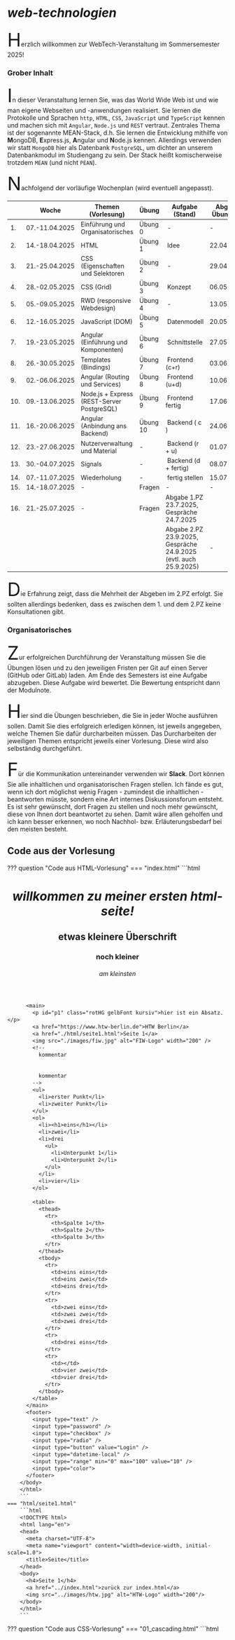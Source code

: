 # Web-Technologien

Herzlich willkommen zur WebTech-Veranstaltung im Sommersemester 2025! 

### Grober Inhalt

In dieser Veranstaltung lernen Sie, was das World Wide Web ist und wie man eigene Webseiten und -anwendungen realisiert. Sie lernen die Protokolle und Sprachen ``http``, ``HTML``, ``CSS``, ``JavaScript`` und `TypeScript` kennen und machen sich mit ``Angular``, ``Node.js`` und ``REST`` vertraut. Zentrales Thema ist der sogenannte [MEAN](https://www.ibm.com/cloud/learn/mean-stack-explained)-Stack, d.h. Sie lernen die Entwicklung mithilfe von <b>M</b>ongoDB, <b>E</b>xpress.js, <b>A</b>ngular und <b>N</b>ode.js kennen. Allerdings verwenden wir statt `MongoDB` hier als Datenbank `PostgreSQL`, um dichter an unserem Datenbankmodul im Studiengang zu sein. Der Stack heißt komischerweise trotzdem `MEAN` (und nicht `PEAN`). 

Nachfolgend der vorläufige Wochenplan (wird eventuell angepasst). 

| | Woche | Themen (Vorlesung) | Übung | Aufgabe (Stand) | Abgabe Übung bis | 
|-|-------|--------------------|-------|-----------------|------------------|
| 1. | 07.-11.04.2025 | [Einführung](einfuehrung.md#webtechnologien-einfuhrung) und [Organisatorisches](#organisatorisches) | [Übung 0](uebungen.md#ubung-0) | - | - | 
| 2. | 14.-18.04.2025 | [HTML](html.md) | [Übung 1](uebungen.md#ubung-1) | Idee | 22.04.2025 | 
| 3. | 21.-25.04.2025 | [CSS (Eigenschaften und Selektoren](css.md#css) | [Übung 2](uebungen.md#ubung-2) | - | 29.04.2025 | 
| 4. | 28.-02.05.2025 | [CSS (Grid)](css.md#grid) | [Übung 3](uebungen.md#ubung-3) | Konzept | 06.05.2025 | 
| 5. | 05.-09.05.2025 | [RWD (responsive Webdesign)](rwd.md#responsive-web-design) | [Übung 4](uebungen.md#ubung-4) | - | 13.05.2025 | 
| 6. | 12.-16.05.2025 | [JavaScript (DOM)](javascript.md#javascript) | [Übung 5](uebungen.md#ubung-5) | Datenmodell | 20.05.2025 | 
| 7. | 19.-23.05.2025 | [Angular (Einführung und Komponenten)](angular.md#angular) | [Übung 6](uebungen.md#ubung-6) | Schnittstelle | 27.05.2025 | 
| 8. | 26.-30.05.2025 | [Templates (Bindings)](templates.md#templates-bindings) | [Übung 7](uebungen.md#ubung-7) | Frontend (c+r)| 03.06.2025 | 
| 9. | 02.-06.06.2025 | [Angular (Routing und Services)](routing.md#routing-und-services) | [Übung 8](uebungen.md#ubung-8) | Frontend (u+d)| 10.06.2025 | 
| 10. | 09.-13.06.2025 | [Node.js + Express (REST-Server PostgreSQL)](backend_pg.md#rest-api) |  [Übung 9](uebungen.md#ubung-9)| Frontend fertig | 17.06.2025 | 
| 11. | 16.-20.06.2025 | [Angular (Anbindung ans Backend)](fe-be-anbindung.md#frontend-backend-anbindung) | [Übung 10](uebungen.md#ubung-10) | Backend ( c ) | 24.06.2025 | 
| 12. | 23.-27.06.2025 | [Nutzerverwaltung und Material](guards.md#subject-observable-observer-und-guards) | - | Backend (r + u) | 01.07.2025 |
| 13. | 30.-04.07.2025 | Signals  | - | Backend (d + fertig)| 08.07.2025 |
| 14. | 07.-11.07.2025 | Wiederholung | - | fertig stellen | 15.07.2025 |
| 15. | 14.-18.07.2025 | - | Fragen | - | - |
| 16. | 21.-25.07.2025 | - | Fragen | Abgabe 1.PZ 23.7.2025, Gespräche 24.7.2025  |
|  |  |  |  |Abgabe 2.PZ 23.9.2025, Gespräche 24.9.2025 (evtl. auch 25.9.2025)| - |


Die Erfahrung zeigt, dass die Mehrheit der Abgeben im 2.PZ erfolgt. Sie sollten allerdings bedenken, dass es zwischen dem 1. und dem 2.PZ keine Konsultationen gibt. 

### Organisatorisches 

Zur erfolgreichen Durchführung der Veranstaltung müssen Sie die Übungen lösen und zu den jeweiligen Fristen per Git auf einen Server (GitHub oder GitLab) laden. Am Ende des Semesters ist eine Aufgabe abzugeben. Diese Aufgabe wird bewertet. Die Bewertung entspricht dann der Modulnote. 

[Hier](uebungen.md#ubungen) sind die Übungen beschrieben, die Sie in jeder Woche ausführen sollen. Damit Sie dies erfolgreich erledigen können, ist jeweils angegeben, welche Themen Sie dafür durcharbeiten müssen. Das Durcharbeiten der jeweiligen Themen entspricht jeweils einer Vorlesung. Diese wird also selbständig durchgeführt. 

Für die Kommunikation untereinander verwenden wir [**Slack**](https://slack.com/intl/de-de/). Dort können Sie alle inhaltlichen und organisatorischen Fragen stellen. Ich fände es gut, wenn ich dort möglichst wenig Fragen - zumindest die inhaltlichen - beantworten müsste, sondern eine Art internes Diskussionsforum entsteht. Es ist sehr gewünscht, dort Fragen zu stellen und noch mehr gewünscht, diese von Ihnen dort beantwortet zu sehen. Damit wäre allen geholfen und ich kann besser erkennen, wo noch Nachhol- bzw. Erläuterungsbedarf bei den meisten besteht.  

## Code aus der Vorlesung

??? question "Code aus HTML-Vorlesung"
	=== "index.html"
		```html
		<!DOCTYPE html>
		<html lang="en">
		<head>
		  <meta charset="UTF-8">
		  <meta name="viewport" content="width=device-width, initial-scale=1.0">
		  <title>Erste HTML-Seite</title>
		</head>
		<body>
		  <header>
		    <h1>Willkommen zu meiner ersten HTML-Seite!</h1>
		    <h2>etwas kleinere Überschrift</h2>
		    <h3>noch kleiner</h3>
		    <h6>am kleinsten</h6>
		  </header>

		  <main>
			<p id="p1" class="rotHG gelbFont kursiv">hier ist ein Absatz. </p>
			<a href="https://www.htw-berlin.de">HTW Berlin</a>
			<a href="./html/seite1.html">Seite 1</a>
			<img src="./images/fiw.jpg" alt="FIW-Logo" width="200" />
			<!--  
			  kommentar 
			  

			  kommentar
			-->
			<ul>
			  <li>erster Punkt</li>
			  <li>zweiter Punkt</li>
			</ul>
			<ol>
			  <li><h1>eins</h1></li>
			  <li>zwei</li>
			  <li>drei
			    <ul>
			      <li>Unterpunkt 1</li>
			      <li>Unterpunkt 2</li>
			    </ul>
			  </li>
			  <li>vier</li>
			</ol>

			<table>
			  <thead>
			    <tr>
			      <th>Spalte 1</th>
			      <th>Spalte 2</th>
			      <th>Spalte 3</th>
			    </tr>
			  </thead>
			  <tbody>
			    <tr>
			      <td>eins eins</td>
			      <td>eins zwei</td>
			      <td>eins drei</td>
			    </tr>
			    <tr>
			      <td>zwei eins</td>
			      <td>zwei zwei</td>
			      <td>zwei drei</td>
			    </tr>
			    <tr>
			      <td>drei eins</td>
			    </tr>
			    <tr>
			      <td></td>
			      <td>vier zwei</td>
			      <td>vier drei</td>
			    </tr>
			  </tbody>
			</table>
		  </main>
		  <footer>
		    <input type="text" />
		    <input type="password" />
		    <input type="checkbox" />
		    <input type="radio" />
		    <input type="button" value="Login" />
		    <input type="datetime-local" />
		    <input type="range" min="0" max="100" value="10" />
		    <input type="color">
		  </footer>
		</body>
		</html>
		```
	=== "html/seite1.html"
		```html
		<!DOCTYPE html>
		<html lang="en">
		<head>
		  <meta charset="UTF-8">
		  <meta name="viewport" content="width=device-width, initial-scale=1.0">
		  <title>Seite</title>
		</head>
		<body>
		  <h4>Seite 1</h4>
		  <a href="../index.html">zurück zur index.html</a>
		  <img src="../images/htw.jpg" alt="HTW-Logo" width="200"/>
		</body>
		</html>
		```

??? question "Code aus CSS-Vorlesung"
	=== "01_cascading.html"
		```html
		<!DOCTYPE html>
		<html lang="en">
		<head>
		    <meta charset="UTF-8">
		    <meta http-equiv="X-UA-Compatible" content="IE=edge">
		    <meta name="viewport" content="width=device-width, initial-scale=1.0">
		    <title>Cascading</title>
		    <!-- Einbinden von CSS per externer css-Datei-->
		    <link rel="stylesheet" href="../styles/mystyles.css">
		    <style>
		       h1 {
		        text-transform: lowercase;  /* CSS-Kommentare */
		        font-style: italic;
		       }
		       
		       ol {
		        color: blue;
		       }

		       .fgYellow {
		        color: yellow;
		       }

		       /*
		       .bgBrown {
		        background-color: brown;
		       }
		        */

		       .freigewaehlt {
		        font-size: 2em;
		       }

		       #firstH2 {
		        text-decoration: underline;
		       }

		       article p {
		        color: red;
		       }

		       section>p {
		        color: green;
		       }

		       a {
		        text-decoration: none;
		       }

		       a:hover {
		        background-color: blue;
		        color: white;
		       }

		       p::first-letter {
		        font-size: 3em;
		       }

		    </style>
		</head>
		<body>
		    <header>
		        <h1 style="background-color: rgb(50, 140, 140); color: rgb(249, 245, 245);">Cascading Style Sheets - CSS</h1>
		    </header>
		    <main>
		        <section>
		            <h2 id="firstH2">Section 1</h2>
		            <article>
		                <p class="fgYellow bgBrown freigewaehlt">Lorem ipsum dolor sit amet consectetur adipisicing elit. Quisquam, quae.</p>
		                <p class="fgYellow bgBrown">Lorem ipsum dolor sit amet consectetur adipisicing elit. Quisquam, quae.</p>
		            </article>
		            <article class="bgBrown">
		                <p>Lorem ipsum dolor sit amet consectetur adipisicing elit. Quisquam, quae.</p>
		                <p>Lorem ipsum dolor sit amet consectetur adipisicing elit. Quisquam, quae.</p>
		            </article>
		            <p>direktes Kind einer section</p>
		        </section>
		        <section>
		            <h2>Section 2</h2>
		            <article>
		                <p>Lorem ipsum dolor sit amet consectetur adipisicing elit. Quisquam, quae.</p>
		                hallo ballo
		                <p>Lorem ipsum dolor sit amet consectetur adipisicing elit. Quisquam, quae.</p>
		            </article>
		            <article>
		                <p>Lorem ipsum dolor sit amet consectetur adipisicing elit. Quisquam, quae.</p>
		                <p>Lorem ipsum dolor sit amet consectetur adipisicing elit. Quisquam, quae.</p>
		            </article>
		        </section>
		        <ol>
		            <li>item 1
		                <ul>
		                    <li>subitem</li>
		                    <li>subitem</li>
		                    <li>subitem</li>
		                </ul>
		            </li>
		            <li>item 2</li>
		            <li>item 3</li>
		            <li>item 4</li>
		            <li>item 5</li>
		        </ol>
		    </main>
		    <aside>
		        <h2>Aside</h2>
		        <p>Lorem ipsum dolor sit amet consectetur adipisicing elit. Quisquam, quae.</p>
		        <p>Lorem ipsum dolor sit amet consectetur adipisicing elit. Quisquam, quae.</p>
		    </aside>
		    <footer>
		        <p>
		            <a href="./02_boxmodel.html">Boxmodel</a>&nbsp;&middot;&nbsp;
		            <a href="./03_rangfolge.html">Rangfolge</a>
		            <a href="https://www.htw-berlin.de">HTW Berlin</a>

		        </p>
		    </footer>

		</body>
		</html>
		```
	=== "02_boxmodel.html"
		```html
		<!DOCTYPE html>
		<html lang="en">
		<head>
		    <meta charset="UTF-8">
		    <meta http-equiv="X-UA-Compatible" content="IE=edge">
		    <meta name="viewport" content="width=device-width, initial-scale=1.0">
		    <title>Box-Model</title>
		    <style>
		      * {
		        box-sizing: content-box;  /* Standard */
		      }

		      img {
		        border: 1px solid black;
		        margin: 100px;
		    }
		      div {
		          width: 322px;
		          padding: 30px;
		          border: 5px solid gray;
		          margin: 0;
		      }
		    </style>
		</head>
		<body>
		    <header>
		        <h1>Box-Model</h1>
		    </header>
		    <main>
		        <img src="../images/fiw.jpg" alt="fiw logo" style="width:350px"/>
		        <div>Das FIW-Logo hat eine Breite von 350px (width:350px).
		            Der Inhalt dieser Box hat eine Breite von 320px.
		            Dazu kommt padding von 10px (auf beiden Seiten)
		            und ein Rahmen mit der Breite von 5px. Macht zusammen
		            350px.
		        </div>
		    </main>
		    <footer>
		        <p><a href="./01_cascading.html">Einführung</a>&nbsp;&middot;&nbsp;<a href="./03_rangfolge.html">Rangfolge</a></p>
		    </footer>

		</body>
		</html>
		```
	=== "03_rangfolge.html"
		```html
		<!DOCTYPE html>
		<html lang="en">
		<head>
		    <meta charset="UTF-8">
		    <meta http-equiv="X-UA-Compatible" content="IE=edge">
		    <meta name="viewport" content="width=device-width, initial-scale=1.0">
		    <title>Reihenfolge Selektoren</title>
		    <style>
		      a:link {
		        color: blue; 
		      }

		      .link {
		        color: green;
		      }
		      #navigation a {
		        color: red;
		      }

		      li a {
		        color: magenta;
		      }
		    </style>
		</head>
		<body>
		    <header>
		        <h1>Reihenfolge Wirkung Selektoren</h1>
		    </header>
		    <main>
		        <h4>Test</h4>
		        <ul id="navigation">
		            <li><a href="./01_cascading.html" class="link">Einführung</a></li>
		            <li><a href="./02_boxmodel.html" class="link">Boxmodel</a></li>
		        </ul>
		        <h4>Prinzip</h4>
		        <dl>
		            <dt><em>Kategorie A</em></dt>
		            <dd>erhält den Wert 1, wenn CSS-Definitionen direkt im style-Attribut eines HTML-Elementes notiert sind</dd>
		            <dt><em>Kategorie B</em></dt>
		            <dd>erhält den Wert 1 bei Selektoren für Elemente mit id-Attributen</dd>
		            <dt><em>Kategorie C</em></dt>
		            <dd>Anzahl der von einem Selektor betroffenen Klassen und Pseudoklassen</dd>
		            <dt><em>Kategorie D</em></dt>
		            <dd>Anzahl der von einem Selektor betroffenen Elementnamen und Pseudo-Elemente</dd>
		        </dl>
		        <ol>
		            <li>Bei der Reihenfolge der Sortierung gilt: A > B > C > D, also z.B. 1 0 0 0 vor (größer als) 0 1 2 2.</li>
		            <li>Bei Gleichheit gilt die letzte Definition</li>
		        </ol>
		    </main>
		    <footer>
		        <p><a href="./02_boxmodel.html">Boxmodel</a>&nbsp;&middot;&nbsp;<a href="./01_cascading.html">Einführung</a></p>
		    </footer>

		</body>
		</html>
		```
	=== "04_display.html"
		```html
		<!DOCTYPE html>
		<html lang="en">
		<head>
		    <meta charset="UTF-8">
		    <meta name="viewport" content="width=device-width, initial-scale=1.0">
		    <title>display</title>
		    <style>
		      p {
		            color: red;
		      }

		    p.ex1 {
		        display: none;
		    }

		    p.ex2 {
		        display: inline;
		    }

		    p.ex4 {
		        display: inline-block;
		    }
		    </style>
		</head>
		<body>
		<header>
		    <nav>
		<ul>
		    <li><a href="./02_boxmodel.html">Boxmodel</a></li>
		    <li><a href="./01_cascading.html">Cascading</a></li>
		    <li><a href="#">Display</a></li>
		    <li><a href="./05_grid">Grid</a></li>
		</ul>
		    </nav>
		</header>
		<main>
		<h1>The display Property</h1>

		<h2>display: none:</h2>
		<div>
		Lorem ipsum dolor sit amet, consectetur adipiscing elit. Etiam semper diam at erat pulvinar, at pulvinar felis blandit. <p class="ex1">none!</p> Vestibulum volutpat tellus diam, consequat gravida libero rhoncus ut.
		</div>

		<h2>display: inline:</h2>
		<div>
		Lorem ipsum dolor sit amet, consectetur adipiscing elit. Etiam semper diam at erat pulvinar, at pulvinar felis blandit. <p class="ex2">inline!</p> Vestibulum volutpat tellus diam, consequat gravida libero rhoncus ut.
		</div>

		<h2>display: block:</h2>
		<div>
		Lorem ipsum dolor sit amet, consectetur adipiscing elit. Etiam semper diam at erat pulvinar, at pulvinar felis blandit. <p class="ex3">block!</p> Vestibulum volutpat tellus diam, consequat gravida libero rhoncus ut.
		</div>

		<h2>display: inline-block:</h2>
		<div>
		Lorem ipsum dolor sit amet, consectetur adipiscing elit. Etiam semper diam at erat pulvinar, at pulvinar felis blandit. <p class="ex4">neue Zeile und dann inline!</p> Vestibulum volutpat tellus diam, consequat gravida libero rhoncus ut.
		</div>   

		<ul>
		    <li><a href="https://developer.mozilla.org/en-US/docs/Web/CSS/display?retiredLocale=de">Gibt noch sehr viele andere</a></li>
		    <li><a href="./index.html">Zurück</a></li>
		</ul>
		</main>
		    <footer>

		    </footer>
		</body>
		</html>
		```


??? question "Code aus der Layout/RWD-Vorlesung"
	=== "05_grid.html"
		```html
		<!DOCTYPE html>
		<html lang="en">
		<head>
		    <meta charset="UTF-8">
		    <meta http-equiv="X-UA-Compatible" content="IE=edge">
		    <meta name="viewport" content="width=device-width, initial-scale=1.0">
		    <title>CSS-Grid</title>
		    <style>

		        .orange {
		            background-color: orange;
		            opacity: 0.5;
		            border: 2px solid gray;
		            border-radius: 5px;
		            padding: 30px;
		        }

		        .wrapper {
		            display: grid;
		            grid-template-columns: repeat(3, 1fr);
		            grid-template-rows: repeat(4, 1fr);
		        }

		        .one {
		            /* grid-column-start: 1;
		            grid-column-end: 3; */
		            grid-column: 1/3;
		            /* grid-row-start: 2;
		            grid-row-end: 4; */
		            grid-row: 2 / 4;
		        }

		        .two {
		            grid-column: 2;
		            grid-row: 2;
		        }




		    </style>
		</head>
		<body>
		    <header>
		        <h1>CSS-Grid</h1>
		    </header>
		    <main class="wrapper">
		        <div class="one orange">One</div>
		        <div class="two orange">Two</div>
		        <div class="three orange">Three</div>
		        <div class="four orange">Four</div>
		        <div class="five orange">Five</div>
		        <div class="six orange">Six</div>
		    </main>
		    <footer>
		        <p><a href="https://www.w3schools.com/cssref/pr_grid.php">grid</a></p>
		        <p><a href="https://www.w3schools.com/cssref/pr_grid-template-columns.php">grid-template-columns</a></p>
		        <p><a href="https://css-tricks.com/introduction-fr-css-unit/">fr - fraction</a></p>
		        <p><a href="./index.html">Zurück</a></p>
		    </footer>

		</body>
		</html>
		```
	=== "rwd1.html"
		```html
		<!DOCTYPE html>
		<html lang="en">

		<head>
		    <meta charset="UTF-8">
		    <meta http-equiv="X-UA-Compatible" content="IE=edge">
		    <meta name="viewport" content="width=device-width, initial-scale=1.0">
		    <title>Document</title>
		    <style>

		        div {
		            width: 100vw;
		            height: 100vh;
		            text-align: center;
		            background-color: red;
		            padding-top: 20%;
		            padding-bottom: 20%;
		            font-size: medium;
		        }

		        @media (min-width: 800px) {
		            div {
		                background-color: blue;
		                color: white;
		            }
		        }



		        @media (min-width: 1200px) {
		            div {
		                background-color: green;
		                color: yellow;
		                font-style: italic;
		            }
		        }


		    </style>
		</head>

		<body>
		    <div>Ändern Sie die Breite des Browsers, um den Effekt zu sehen.</div>
		</body>

		</html>
		```
	=== "rwd2.html"
		```html
		<!DOCTYPE html>
		<html lang="en">

		<head>
		    <meta charset="UTF-8">
		    <meta name="viewport" content="width=device-width, initial-scale=1">
		    <title>Responsive Webdesign</title>
		    <style>
		        .small {
		            display: grid;
		            grid-template-columns: 1fr;
		            column-gap: 2%;
		            row-gap: 2%;
		        }

		        @media (min-width: 800px) {
		            .medium  {
		                display: grid;
		                grid-template-columns: 1fr 1fr;
		            }
		        }

		        @media (min-width: 1200px) {
		            .large  {
		                display: grid;
		                grid-template-columns: repeat(4, 1fr);
		            }
		        }
		    </style>
		</head>

		<body>
		    <main class="small medium large">
		        <p>
		            Lorem ipsum dolor sit amet, consetetur sadipscing elitr, sed diam nonumy eirmod tempor invidunt ut labore et dolore magna aliquyam erat, sed diam voluptua. At vero eos et accusam et justo duo dolores et ea rebum. Stet clita kasd gubergren, no sea takimata
		            sanctus est Lorem ipsum dolor sit amet. Lorem ipsum dolor sit amet, consetetur sadipscing elitr, sed diam nonumy eirmod tempor invidunt ut labore et dolore magna aliquyam erat, sed diam voluptua. At vero eos et accusam et justo duo dolores et
		            ea rebum. Stet clita kasd gubergren, no sea takimata sanctus est Lorem ipsum dolor sit amet. Lorem ipsum dolor sit amet, consetetur sadipscing elitr, sed diam nonumy eirmod tempor invidunt ut labore et dolore magna aliquyam erat, sed diam voluptua.
		            At vero eos et accusam et justo duo dolores et ea rebum. Stet clita kasd gubergren, no sea takimata sanctus est Lorem ipsum dolor sit amet. Duis autem vel eum iriure dolor in hendrerit in vulputate velit esse molestie consequat, vel illum dolore
		            eu feugiat nulla facilisis at vero eros et accumsan et iusto odio dignissim qui blandit praesent luptatum zzril delenit augue duis dolore te feugait nulla facilisi. Lorem ipsum dolor sit amet,
		        </p>
		        <p>
		            Lorem ipsum dolor sit amet, consetetur sadipscing elitr, sed diam nonumy eirmod tempor invidunt ut labore et dolore magna aliquyam erat, sed diam voluptua. At vero eos et accusam et justo duo dolores et ea rebum. Stet clita kasd gubergren, no sea takimata
		            sanctus est Lorem ipsum dolor sit amet. Lorem ipsum dolor sit amet, consetetur sadipscing elitr, sed diam nonumy eirmod tempor invidunt ut labore et dolore magna aliquyam erat, sed diam voluptua. At vero eos et accusam et justo duo dolores et
		            ea rebum. Stet clita kasd gubergren, no sea takimata sanctus est Lorem ipsum dolor sit amet. Lorem ipsum dolor sit amet, consetetur sadipscing elitr, sed diam nonumy eirmod tempor invidunt ut labore et dolore magna aliquyam erat, sed diam voluptua.
		            At vero eos et accusam et justo duo dolores et ea rebum. Stet clita kasd gubergren, no sea takimata sanctus est Lorem ipsum dolor sit amet. Duis autem vel eum iriure dolor in hendrerit in vulputate velit esse molestie consequat, vel illum dolore
		            eu feugiat nulla facilisis at vero eros et accumsan et iusto odio dignissim qui blandit praesent luptatum zzril delenit augue duis dolore te feugait nulla facilisi. Lorem ipsum dolor sit amet,
		        </p>
		        <p>
		            Lorem ipsum dolor sit amet, consetetur sadipscing elitr, sed diam nonumy eirmod tempor invidunt ut labore et dolore magna aliquyam erat, sed diam voluptua. At vero eos et accusam et justo duo dolores et ea rebum. Stet clita kasd gubergren, no sea takimata
		            sanctus est Lorem ipsum dolor sit amet. Lorem ipsum dolor sit amet, consetetur sadipscing elitr, sed diam nonumy eirmod tempor invidunt ut labore et dolore magna aliquyam erat, sed diam voluptua. At vero eos et accusam et justo duo dolores et
		            ea rebum. Stet clita kasd gubergren, no sea takimata sanctus est Lorem ipsum dolor sit amet. Lorem ipsum dolor sit amet, consetetur sadipscing elitr, sed diam nonumy eirmod tempor invidunt ut labore et dolore magna aliquyam erat, sed diam voluptua.
		            At vero eos et accusam et justo duo dolores et ea rebum. Stet clita kasd gubergren, no sea takimata sanctus est Lorem ipsum dolor sit amet. Duis autem vel eum iriure dolor in hendrerit in vulputate velit esse molestie consequat, vel illum dolore
		            eu feugiat nulla facilisis at vero eros et accumsan et iusto odio dignissim qui blandit praesent luptatum zzril delenit augue duis dolore te feugait nulla facilisi. Lorem ipsum dolor sit amet,
		        </p>
		        <p>
		            Lorem ipsum dolor sit amet, consetetur sadipscing elitr, sed diam nonumy eirmod tempor invidunt ut labore et dolore magna aliquyam erat, sed diam voluptua. At vero eos et accusam et justo duo dolores et ea rebum. Stet clita kasd gubergren, no sea takimata
		            sanctus est Lorem ipsum dolor sit amet. Lorem ipsum dolor sit amet, consetetur sadipscing elitr, sed diam nonumy eirmod tempor invidunt ut labore et dolore magna aliquyam erat, sed diam voluptua. At vero eos et accusam et justo duo dolores et
		            ea rebum. Stet clita kasd gubergren, no sea takimata sanctus est Lorem ipsum dolor sit amet. Lorem ipsum dolor sit amet, consetetur sadipscing elitr, sed diam nonumy eirmod tempor invidunt ut labore et dolore magna aliquyam erat, sed diam voluptua.
		            At vero eos et accusam et justo duo dolores et ea rebum. Stet clita kasd gubergren, no sea takimata sanctus est Lorem ipsum dolor sit amet. Duis autem vel eum iriure dolor in hendrerit in vulputate velit esse molestie consequat, vel illum dolore
		            eu feugiat nulla facilisis at vero eros et accumsan et iusto odio dignissim qui blandit praesent luptatum zzril delenit augue duis dolore te feugait nulla facilisi. Lorem ipsum dolor sit amet,
		        </p>
		    </main>
		</body>

		</html>

		```


??? question "Code aus der Bootstrap-Vorlesung"
	=== "bootstrap.html"
		```html
		<!DOCTYPE html>
		<html lang="en">

		<head>
		    <meta charset="UTF-8">
		    <meta name="viewport" content="width=device-width, initial-scale=1, shrink-to-fit=no">
		    <link href="https://cdn.jsdelivr.net/npm/bootstrap@5.3.6/dist/css/bootstrap.min.css" rel="stylesheet" integrity="sha384-4Q6Gf2aSP4eDXB8Miphtr37CMZZQ5oXLH2yaXMJ2w8e2ZtHTl7GptT4jmndRuHDT" crossorigin="anonymous">
		    <title>Bootstrap</title>
		    <style>
		        .my-bg {
		            background-color: red;
		        }
		    </style>
		</head>

		<body>
		    <main role="main">
		        <div class="p-5 mb-4 bg-warning rounded-3">
		            <div class="container-fluid py-5">
		                <h1 class="display-5 fw-bold">Jetzt mit Bootstrap!</h1>
		                <p class="col-md-8 fs-4">Wir verwenden jetzt Bootstrap und schauen uns mal die Anwendung ein wenig genauer an. Das Grundprinzip besteht darin, HTML-Elementen Klassen zuzuordnen. </p>
		                <p><a class="btn btn-secondary btn-lg" href="https://getbootstrap.com/docs/5.3/examples/" role="button">Bootstrap Beispiele &raquo;</a></p>
		            </div>
		        </div>

		        <a class="btn btn-secondary my-bg">Hallo</a>

		        <div class="container">
		            <h2>Formular mit Validierung, ob Eingabe erfolgte (nur mit CSS - kein JavaScript!)</h2>
		            <p>Hier wird z.B. die Klasse <code>.was-validated</code> verwendet, um zu überprüfen, ob in den Textfeldern und der Checkbox eine Eingabe erfolgt ist.</p>
		            <form class="was-validated">
		                <div class="form-group">
		                    <label for="uname">Username:</label>
		                    <input type="text" class="form-control" id="uname" placeholder="Enter username" name="uname" required>
		                    <div class="valid-feedback">Korrekt</div>
		                    <div class="invalid-feedback">Feld bitte ausfüllen!</div>
		                </div>
		                <div class="form-group">
		                    <label for="pwd">Password:</label>
		                    <input type="password" class="form-control" id="pwd" placeholder="Enter password" name="pswd" required>
		                    <div class="valid-feedback">Korrekt</div>
		                    <div class="invalid-feedback">Feld bitte ausfüllen!</div>
		                </div>
		                <div class="form-group form-check">
		                    <label class="form-check-label">
		                    <input class="form-check-input" type="checkbox" name="remember" required> Ich habe die Datenschutzerklärung gelesen und stimme ihr zu.
		                    <div class="valid-feedback">Korrekt</div>
		                    <div class="invalid-feedback">Hier bitte bestätigen!</div>
		                </label>
		                </div>
		                <button type="submit" class="btn btn-primary">Login</button>
		            </form>
		        </div>
		    </main>
		</body>

		</html>
		```
	=== "bs_grid.html"
		```html
		<!DOCTYPE html>
		<html lang="en">

		<head>
		    <meta charset="UTF-8">
		    <meta name="viewport" content="width=device-width, initial-scale=1, shrink-to-fit=no">
		    <link href="https://cdn.jsdelivr.net/npm/bootstrap@5.3.6/dist/css/bootstrap.min.css" rel="stylesheet" integrity="sha384-4Q6Gf2aSP4eDXB8Miphtr37CMZZQ5oXLH2yaXMJ2w8e2ZtHTl7GptT4jmndRuHDT" crossorigin="anonymous">
		    <title>Grid</title>
		    <style>
		        div div {
		            padding: 10px;
		        }
		    </style>
		</head>

		<body>
		    <main class="container pt-5 ">
		        <h2>Wichtig ist, dass die Spaltenanzahl in einer Zeile 12 ergibt</h2>
		        <div class="row">
		            <div class="col-1" style="background-color: lightgrey;">
		                <h3>col-3</h3>
		                <p>Diesem &lt;div&gt; wurde die Klasse <code>col-3</code> zugewiesen</p>
		            </div>
		            <div class="col-6" style="background-color: darkgrey;">
		                <h3>col-4</h3>
		                <p>Diesem &lt;div&gt; wurde die Klasse <code>col-4</code> zugewiesen</p>
		            </div>
		            <div class="col-1" style="background-color: grey;">
		                <h3>col-5</h3>
		                <p>Diesem &lt;div&gt; wurde die Klasse <code>col-5</code> zugewiesen</p>
		            </div>
		        </div>
		    </main>
		</body>

		</html>
		```
	=== "bs_responsive.html"
		```html
		<!DOCTYPE html>
		<html lang="en">

		<head>
		    <meta charset="UTF-8">
		    <meta name="viewport" content="width=device-width, initial-scale=1, shrink-to-fit=no">
		    <link href="https://cdn.jsdelivr.net/npm/bootstrap@5.3.6/dist/css/bootstrap.min.css" rel="stylesheet" integrity="sha384-4Q6Gf2aSP4eDXB8Miphtr37CMZZQ5oXLH2yaXMJ2w8e2ZtHTl7GptT4jmndRuHDT" crossorigin="anonymous">
		    <title>Grid</title>
		    <style>
		        div div {
		            padding: 10px;
		            margin-top: 5px;
		            margin-bottom: 5px;
		        }

		        .row div:nth-child(odd) {
		            background-color: lightgrey;
		            color: black;
		        }

		        .row div:nth-child(even) {
		            background-color: grey;
		            color: white;
		        }
		    </style>
		</head>

		<body>
		    <main class="container pt-5 ">
		        <h2>Jetzt responsiv - ändern Sie die Monitorbreite</h2>
		        <div class="row">
		            <div class="col-12 col-sm-6 col-md-4 col-lg-3 col-xl-2">
		                <ul>
		                    <li>xs: <code>col-12</code> 1/1</li>
		                    <li>sm: <code>col-sm-6</code> 1/2</li>
		                    <li>md: <code>col-md-4</code> 1/3</li>
		                    <li>lg: <code>col-lg-3</code> 1/4</li>
		                    <li>xl: <code>col-xl-2</code> 1/6</li>
		                </ul>
		            </div>
		            <div class="col-12 col-sm-6 col-md-4 col-lg-3 col-xl-2">
		                <ul>
		                    <li>xs: <code>col-12</code> 1/1</li>
		                    <li>sm: <code>col-sm-6</code> 2/2</li>
		                    <li>md: <code>col-md-4</code> 2/3</li>
		                    <li>lg: <code>col-lg-3</code> 2/4</li>
		                    <li>xl: <code>col-xl-2</code> 2/6</li>
		                </ul>
		            </div>
		            <div class="col-12 col-sm-6 col-md-4 col-lg-3 col-xl-2">
		                <ul>
		                    <li>xs: <code>col-12</code> 1/1</li>
		                    <li>sm: <code>col-sm-6</code> 1/2</li>
		                    <li>md: <code>col-md-4</code> 3/3</li>
		                    <li>lg: <code>col-lg-3</code> 3/4</li>
		                    <li>xl: <code>col-xl-2</code> 3/6</li>
		                </ul>
		            </div>
		            <div class="col-12 col-sm-6 col-md-4 col-lg-3 col-xl-2">
		                <ul>
		                    <li>xs: <code>col-12</code> 1/1</li>
		                    <li>sm: <code>col-sm-6</code> 2/2</li>
		                    <li>md: <code>col-md-4</code> 1/3</li>
		                    <li>lg: <code>col-lg-3</code> 4/4</li>
		                    <li>xl: <code>col-xl-2</code> 4/6</li>
		                </ul>
		            </div>
		            <div class="col-12 col-sm-6 col-md-4 col-lg-6 col-xl-2">
		                <ul>
		                    <li>xs: <code>col-12</code> 1/1</li>
		                    <li>sm: <code>col-sm-6</code> 1/2</li>
		                    <li>md: <code>col-md-4</code> 2/3</li>
		                    <li>lg: <code>col-lg-6</code> 1/2</li>
		                    <li>xl: <code>col-xl-2</code> 5/6</li>
		                </ul>
		            </div>
		            <div class="col-12 col-sm-6 col-md-4 col-lg-6 col-xl-2">
		                <ul>
		                    <li>xs: <code>col-12</code> 1/1</li>
		                    <li>sm: <code>col-sm-6</code> 2/2</li>
		                    <li>md: <code>col-md-4</code> 3/3</li>
		                    <li>lg: <code>col-lg-6</code> 2/2</li>
		                    <li>xl: <code>col-xl-2</code> 6/6</li>
		                </ul>
		            </div>
		        </div>
		    </main>
		</body>

		</html>

		```



??? question "Code aus der JavaScript-Vorlesung"
	=== "01_index.html"
		```html
		<!DOCTYPE html>
		<html lang="en">
		<head>
		    <meta charset="UTF-8">
		    <meta name="viewport" content="width=device-width, initial-scale=1.0">
		    <title>JavaScript</title>

		</head>
		<body>
		    <h1>JavaScript</h1>
		    <main>
		        <h4>Eigenschaften</h4>
		        <ul>
		            <li>Skriptsprache (aus Performanzgründen aber compiliert - z.B. V8 in Chrome, SpiderMonkey in Firefox)</li>
		            <li>dynamische Typisierung</li>
		            <li>keine unterschiedlichen Referenztypen</li>
		            <li>Vererbung durch <code>prototype</code></li>
		            <li>Objekteigenschaften und -funktionen können einfach dem Objekt hinzugefügt werden</li>
		        </ul>
		        <h4>Nützliche Links</h4>
		        <ul>
		            <li><a href="https://www.ecma-international.org/publications-and-standards/standards/ecma-262/">ECMA-262</a></li>
		            <li><a href="https://dom.spec.whatwg.org/">Document Object Model (DOM)</a></li>
		            <li><a href="https://developer.mozilla.org/en-US/docs/Web/JavaScript/Guide">JavaScript Guide</a></li>
		            <li><a href="https://www.w3schools.com/js/default.asp">JavaScript Tutorial</a></li>
		            <li><a href="https://learnjavascript.online/">Learn JavaScript</a></li>
		            <li><a href="https://developer.mozilla.org/en-US/docs/Web/JavaScript/Reference">JavaScript Reference</a></li>
		        </ul>
		        <h4>Ergebnisliste</h4>
		        <ul id="ulresult">
		            <li id="liresult1"></li>
		        </ul>
		        <input type="text" id="input" oninput="inputFunc()" onfocus="changeColor('yellow')" onblur="changeColor('white')" placeholder="Name"/>
		        <button type="button" onclick="helloFIW()">Klick Mich!</button>
		    </main>
		    <script>
		        function changeColor(color) {
		            let inputElement = document.querySelector('#input')
		            console.log('changeColor() : ', inputElement)
		            inputElement.style.backgroundColor = color
		        }

		        function inputFunc() {
		            let inputElement = document.getElementById('input')
		            console.log(inputElement.value)
		            let li1 = document.getElementById('liresult1')
		            li1.textContent = inputElement.value
		            li1.style.color = "red"
		        }

		        function helloFIW(name='World') {
		            const mark = "!"
		            console.log(`Hello ${name}${mark}`)
		        }

		        function test(a, b) {
		            return a + b;
		        }

		        let test2 = (a, b) => a + b

		        let test1 = test;

		        console.log("3+4=" + test(3,4));
		        console.log("3+4=" + test1(3,4));
		        console.log("3+4=" + test2(3,4));
		    </script>
		</body>
		</html>
		```
	=== "02_object.html"
		```html
		<!DOCTYPE html>
		<html lang="en">
		<head>
		    <meta charset="UTF-8">
		    <meta name="viewport" content="width=device-width, initial-scale=1.0">
		    <link href="https://cdn.jsdelivr.net/npm/bootstrap@5.2.3/dist/css/bootstrap.min.css" rel="stylesheet"
		        integrity="sha384-rbsA2VBKQhggwzxH7pPCaAqO46MgnOM80zW1RWuH61DGLwZJEdK2Kadq2F9CUG65" crossorigin="anonymous">
		    <title>Javascript</title>
		    <style>
		        div#output {
		            height: 300px;
		        }
		    </style>
		</head>
		<body class="container" onload="setBackgroundColorDiv()">
		    
		    <h1>JavaScript-Objekte</h1>
		    <div id="output">

		    </div>
		    <div class="my-3">
		        <div class="row">
		            <div class="col-2">
		                <label for="hueIP" class="form-label">Hue (Farbton)</label>
		            </div>
		            <div class="col-2">
		                <input type="text" class="form-range" id="hueOP" value="50">
		            </div>
		            <div class="col-8">
		                <input type="range" class="form-range" min="0" max="360" id="hueIP" oninput="setNewColor()" value="50">
		            </div>
		        </div>
		        <div class="row">
		            <div class="col-2">
		                <label for="satIP" class="form-label">Saturation (Sättigung)</label>
		            </div>
		            <div class="col-2">
		                <input type="text" class="form-range" id="satOP" value="50">
		            </div>
		            <div class="col-8">
		                <input type="range" class="form-range" min="0" max="100" id="satIP" oninput="setNewColor()" value="50">
		            </div>
		        </div>
		        <div class="row">
		            <div class="col-2">
		                <label for="lightIP" class="form-label">Lightness (Helligkeit)</label>
		            </div>
		            <div class="col-2">
		                <input type="text" class="form-range" id="lightOP" value="50">
		            </div>
		            <div class="col-8">
		                <input type="range" class="form-range" min="0" max="100" id="lightIP" oninput="setNewColor()" value="50">
		            </div>
		        </div>
		    </div>
		   <script>
		    function setBackgroundColorDiv() {
		        let colorHSL = {
		            hue: 50,
		            saturation: 50,
		            lightness: 50,
		            getColor: () => `hsl(${colorHSL.hue}, ${colorHSL.saturation}%, ${colorHSL.lightness}%)`
		        }

		        let div = document.getElementById('output');

		        
		        let cHSLJSON = JSON.stringify(colorHSL) ;
		        console.log('json : ', cHSLJSON);

		        let cHSLObj = JSON.parse(cHSLJSON);
		        console.log('objekt : ', cHSLObj);
		        
		        
		        div.style.backgroundColor = colorHSL.getColor();
		    }

		    function setNewColor() {
		        let colorHSL = {
		            hue: document.querySelector('#hueIP').value,
		            saturation: document.querySelector('#satIP').value,
		            lightness: document.querySelector('#lightIP').value,
		            getColor: () => `hsl(${colorHSL.hue}, ${colorHSL.saturation}%, ${colorHSL.lightness}%)`
		        }
		        document.getElementById('hueOP').value = colorHSL.hue;
		        document.getElementById('satOP').value = colorHSL.saturation;
		        document.getElementById('lightOP').value = colorHSL.lightness;
		        let div = document.getElementById('output');
		        div.style.backgroundColor = colorHSL.getColor();
		    }
		   </script>
		</body>
		</html>
		```
	=== "03_create.html"
		```html
		<!DOCTYPE html>
		<html lang="en">
		<head>
		    <meta charset="UTF-8">
		    <meta name="viewport" content="width=device-width, initial-scale=1.0">
		    <link href="https://cdn.jsdelivr.net/npm/bootstrap@5.2.3/dist/css/bootstrap.min.css" rel="stylesheet"
		        integrity="sha384-rbsA2VBKQhggwzxH7pPCaAqO46MgnOM80zW1RWuH61DGLwZJEdK2Kadq2F9CUG65" crossorigin="anonymous">
		    <title>Javascript</title>
		    <style>
		        div#output {
		            height: 300px;
		        }
		    </style>
		</head>
		<body class="container">
		    <h1>Formular auslesen</h1>
		    <h4>Kommentare</h4>

		    <form id="form" onsubmit="return false;"> 

		        <div class="form-floating mb-3">
		            <input type="text" class="form-control" id="input1" placeholder="Kommentar 1" onchange="fixeInput()" />
		            <label for="input1">Kommentar 1</label>
		        </div>

		    </form> 
		    <script>
		        let nr = 1;

		        function fixeInput() {
		            /*
		            let curInputId = "input" + nr;
		            let curInputElement = document.getElementById(curInputId);
		            console.log(curInputElement.value);
		            curInputElement.disabled = "true";

		            let newDiv = document.createElement('div');
		            newDiv.classList.add("form-floating", "mb-3");
		            nr++;
		            let newInputId = "input"+nr;
		            let newInput = document.createElement('input');
		            newInput.classList.add("form-control");
		            newInput.placeholder = "Kommentar " + nr;
		            newInput.id = newInputId;
		            newInput.addEventListener("change", fixeInput);
		            let newLabel = document.createElement('label');
		            newLabel.for = newInputId;
		            newLabel.textContent = "Kommentar " + nr;
		            newDiv.appendChild(newInput);
		            newDiv.appendChild(newLabel);
		            let form = document.getElementById('form');
		            form.appendChild(newDiv);

		            newInput.focus();
		            */

		            nr++;
		            let curInputId = "input" + nr;
		            let kommentar = "Kommentar " + nr;
		            let form = document.getElementById('form');
		            form.innerHTML += `
		            <div class="form-floating mb-3">
		                <input class="form-control" id=${curInputId} placeholder=${kommentar} onchange="fixeInput()" />
		                <label for=${curInputId}>${kommentar}</label>
		            </div> `
		            document.querySelector(`#${curInputId}`).focus()

		        }
		    </script>

		</body>
		</html>
		```



## Semesteraufgabe

Am Ende des Kurses geben Sie eine Webanwendung ab. Diese wird bewertet und bildet die Modulnote für "WebTech" (es gibt also keine Klausur o.ä.). Überlegen Sie sich früh, was Sie implementieren wollen. Ihrer Kreativität sind keine Grenzen gesetzt. Es können 2 Studentinnen gemeinsam ein Projekt durchführen und abgeben. Sie erhalten dann (höchstwahrscheinlich) die gleiche Note. Es muss an den Commits erkennbar sein, welchen Anteil am Ergebnis jede der beiden Studentinnen hatte. Beachten Sie auch dringend die Regeln zum Umgang mit KI in den folgenden Mindestanforderungen!

!!! question "Mindestanforderungen"
	Folgende Anforderungen werden an Ihr Projekt gestellt:

	* das Frontend soll mit Angular entwickelt werden,
	* das Backend mit Node.js,
	* es soll eine Datenbank (MongoDB, kann aber auch MySQL oder PostgreSQL oder MariaDB - aber **nicht** Firebase) verwendet werden,
	* es soll CRUD implementiert sein, d.h. Sie benötigen 
	    * eine Komponente zur Erstellung und Speicherung eines Datenbankeintrages (<b>C</b>reate),
	    * eine Komponente zur Änderung eines Datenbankeintrages (<b>U</b>pdate),
	    * eine Komponente zur Anzeige *aller* Datenbankeinträge (<b>R</b>ead),
	    * eine Komponente zum Löschen eines Datenbankeintrages (<b>D</b>elete).
    * wenn Sie die Anwendung alleine umsetzen, dann genügen 3 der 4 CRUD-Funktionalitäten
    * wenn Sie die Anwendung zu zweit entwickeln, dann
    	* sollen alle 4 CRUD-Funktionalitäten umgesetzt werden und
    	* Login (Username + Passwort) und
    	* ich schaue mir die Commit-Hiostorie im Git genauer an, um sicherzugehen, dass beide Studentinnen gleich viel an der Anwendung mitentwickelt haben

	Datenbankeinträge können Bücher, CDs, ToDos, Einkaufslisten, Vorlesungen, Kühlschrankinhalte usw. sein - wie gesagt, Ihrer Kreativität sind keine Grenzen gesetzt. Backend, Frontend und Datenbank müssen sich schon von dem unterscheiden, was wir in der Vorlesung und in der Übung gemacht haben (und somit vom Skript). 

	Die Anwendung soll in einem Git-Dienst (GitHub, GitLab, ...) verfügbar sein. 

	Verwenden Sie ein CSS-Framework, wie z.B. Materialize, Bootstrap o.ä.! Ihre Anwendung soll "modern" aussehen und responsive sein. 

	Erstellen Sie eine **informative (ausführliche) README**-Datei (`README.md`). Diese Datei sollte beinhalten:

	 - Eine Beschreibung Ihrer Anwendung. Am besten mit Screenshots, so dass sie Ihren Kommilitoninnen aus den nächsten Jahren hilft, ein Verständnis dafür zu entwickeln, was mögliche Semesteraufgaben sein können.
	 - Eine Anleitung zur Installation Ihrer Anwendung. 

	Super wäre es, wenn Sie die Datenbank, die Sie verwenden, per Skript vorausfüllen, d.h. es wäre schön, wenn zum Testen der Anwendung nur das Frontend und das Backend gestartet werden müssten und alles andere automatisch passieren würde. Super wäre es auch, wenn Sie Ihre Anwendung deployen würden. 

	Wenn alle Anforderungen kritiklos erfüllt sind, ist die Note schonmal eine `1.7` (bei leichter Kritik `2.0`). Es zeigte sich jedoch in den letzten Jahren, dass es wirklich herausragende Lösungen gab, die dann auch mit einer `1.3` und einige (wenige) sogar mit einer `1.0` bewertet werden konnten. Die Erwartungen für solche Lösungen lassen sich nicht formulieren, denn sie gehen ja "über die Erwartungen hinaus" ;-). 
	
	Nach Abgabe vereinbaren wir ein Online-Meeting, in dem Sie mir Ihre Anwendung nochmal zeigen können und ich Ihnen Fragen zu Ihrem Code stellen werde. Ist keine Prüfung, sondern eher ein fachliches Gespräch.  

	**Beachten Sie folgende Regeln zum Umgang mit KI :** <br/>

	1. Die Nutzung von KI bei der Erstellung der Semesterabgabe ist grundsätzlich erlaubt.
	2. In der `README.md` muss es ein Verzeichnis der verwendeten KI-Werkzeuge geben (stichpunktartig, wofür welche KI verwendet wurde).
	3. Ihren Code müssen Sie erklären und einfache Änderungen und Ergänzungen durchführen können. Wenn Sie mehrere/alle Fragen im Gespräch nicht beantworten können, gilt die Arbeit als Täuschungsversuch.

## Abgabe- und Gesprächstermine

Die Lösung für die Semesteraufgabe pushen Sie in Ihr Respository. In einem Gespräch führen Sie die Lösung vor und wir unterhalten uns über Ihre Lösung. Dafür stehen verschiedene Termine zur Verfügung. 

- 1. Prüfungszeitraum: 23.7.2025 Abgabe und 24.7.2025 Gespräch
- 2. Püfungszeitraum: 23.9.2025 Abgabe und 24.9.2025 (evtl. auch 25.9.2025) Gespräch

Bitte tragen Sie sich in [Moodle](https://moodle.htw-berlin.de/mod/wiki/view.php?id=1938265) in den von Ihnen gewünschten Gesprächstermin ein! Wenn Sie im 1.PZ abgeben, tragen Sie sich im LSF zum ersten PZ zur Prüfung ein, ansonsten im 2.PZ. 



## Einige READMEs früherer Abgaben

??? success "AnimeWatchList [deployed](https://anime-watchlist-frontend.vercel.app/anime-uebersicht)"

	# 🌸 AnimeWatchlist

	AnimeWatchlist is a simple and intuitive platform for managing your personal anime collection. It helps you organize titles by watch status, search and filter your list, and easily update entries as your progress changes.

	Designed for efficiency and clarity, it streamlines your tracking experience — whether you're planning, watching, pausing, or completing an anime.

	## 📸 Screenshots
	<img src="./files/khreis/home.png" width=700 height=400>
	<img src="./files/khreis/form.png" width=700 height=400>
	<img src="./files/khreis/table.png" width=700 height=400>

	## ✨ Features
	- 📋 Add, edit, and delete anime entries

	- 📂 Sort and filter by title, category, season, status, and more

	- 🔍 Search bar with real-time filtering

	- 🔄 Status selection via dropdown (e.g., Watching, Planned, Paused, Dropped, Finished)

	- 📊 Pagination and sorting support with Angular Material

	- 💾 Backend integration for persistent data storage

	## ⚙️ Installation
	### Prerequisites  
	Before you begin, make sure the following programs are installed:  
	- [Git](https://git-scm.com/downloads)
	- [Node.js](https://nodejs.org/en/download)
	- [Angular CLI](https://angular.dev/installation) — Install it globally via:

	```bash
	npm install -g @angular/cli
	```

	### **Initialize Git Repository**  
	If you don't have a Git repository yet, initialize it by running:  

	```bash
	git init
	```

	**Clone Repositories**

	Clone both the backend and frontend repositories:

	```bash
	git clone https://gitlab.rz.htw-berlin.de/s0549057/anime-watchlist-backend.git

	git clone https://gitlab.rz.htw-berlin.de/s0549057/anime-watchlist-frontend.git
	```
	**Install and Start Backend**

	Navigate to the backend directory and install all dependencies:

	```bash
	cd anime-watchlist-backend
	npm install
	```
	Create a ```.env``` file in the root directory of the project with the following variables

	```bash
	PGUSER=your_username
	PGHOST=psql.f4.htw-berlin.de
	PGDATABASE=anime_watchlist
	PGPASSWORD=your_password
	PGPORT=5432
	```

	To start the backend:

	```bash
	node server.js
	```
	Use ```--watch``` for restarting the application automatically!

	**Install and Start Frontend**

	Navigate to the frontend directory and install all dependencies:

	```bash
	cd anime-watchlist-frontend/anime-watchlist
	npm install
	```

	To start the frontend:

	```bash
	ng serve
	```

	**Access the Application**

	- **Frontend:** Open your browser and go to http://localhost:4200 to view the frontend.

	## 🚀 Deployment

	This application is deployed and accessible at:

	👉 https://anime-watchlist-frontend.vercel.app

	## 📦 Tech Stack

	Technologies used in the project:

	**Client (Frontend):** Angular CLI (for building a dynamic and responsive user interface as well managing the Angular application)

	**UI Components:** <br>
	**Angular Material** (for modern and consistent UI elements) <br>
	**Bootstrap** (for responsive and mobile-first design)

	**Server (Backend):** Node.js (used for the backend logic and API services)

	## 🗺 Roadmap
	The application can be expanded to allow the addition of anime movies alongside anime series. Unlike series, anime movies do not have seasons or episode counts; instead, they are defined by parts and release years. This distinction will be made using an Angular Material stepper. Depending on whether "Anime-Serie" or "Anime-Film" is selected in the first step, the corresponding form will be displayed in the second step.

	Additionally, the application can be enhanced by implementing user registration and login functionality. Registered users will be able to add their own animes and manage their personalized list.

	Another potential feature is the ability for users to upload images for each anime.
	


??? success "whispery - Dein digitales Tagebuch"

	# whispery – Dein digitales Tagebuch ✨

	**whispery** ist eine moderne Webanwendung zum Führen eines digitalen Tagebuchs.  
	Nutzer:innen können sich registrieren, anmelden und persönliche Einträge erstellen, bearbeiten oder löschen – begleitet von Emotionen in Emoji-Form.


	---

	## Inhaltsverzeichnis

	1. [Features](#features)  
	2. [Technologien](#technologien)  
	3. [Screenshots](#screenshots)  
	4. [Installation & Nutzung](#installation--nutzung)  
	5. [Datenbankstruktur](#datenbankstruktur)  
	6. [Deployment](#deployment)  
	7. [Bekannte Einschränkungen](#bekannte-einschränkungen)
	8. [KI-Nutzung](#ki-nutzung)  
	9. [Autorin](#autorin)

	---

	## Features

	- 📓 Tagebucheinträge erstellen, anzeigen, bearbeiten und löschen (CRUD)
	- 🔐 Registrierung & Login mit Passwort-Hashing (bcryptjs) und Token-Authentifizierung (JWT)
	- 🔓 Logout mit Token-Entfernung
	- 😊 Gefühle durch Emojis ausdrücken
	- 📅 Datum wird automatisch pro Eintrag gespeichert
	- 💾 Speicherung aller Einträge in einer MongoDB-Datenbank (MongoDB Atlas)
	- 🪄 Nutzerfreundliche Popups bei Aktionen
	- 🎨 Responsive Design mit Bootstrap

	---

	## Technologien

	- **Frontend**: Angular  
	- **Backend**: Node.js, Express  
	- **Datenbank**: MongoDB (Atlas)  
	- **CSS-Framework**: Bootstrap  
	- **Deployment**: Netlify (Frontend), Render (Backend)

	---

	## Screenshots

	#### Begrüßungsseite von whispery mit Möglichkeit zur Registrierung oder Login:
	![Startseite](./files/saritoprak/screenshots/startseite.png)

	#### Das Formular zur Registrierung eines neuen Accounts:
	![Registrierung](./files/saritoprak/screenshots/Registrierung.png)

	#### Popup nach erfolgreicher Registrierung:
	![Registrierung erfolgreich](./files/saritoprak/screenshots/Registrierung-erfolgreich.png)

	#### Fehlermeldung bei bereits registrierter E-Mail-Adresse:
	![E-Mail bereits registriert](./files/saritoprak/screenshots/email-existiert.png)

	#### Validierungshinweis für ein sicheres Passwort:
	![Passwortvorgaben](./files/saritoprak/screenshots/passwort-kurz.png)

	#### Fehlermeldung bei falscher E-Mail:
	![Falsche E-Mail](./files/saritoprak/screenshots/falsche-email-eingabe.png)

	#### Fehlermeldung bei falschem Passwort:
	![Falsches Passwort](./files/saritoprak/screenshots/falsches-passwort.png)

	#### Eingabemaske zur Erstellung eines neuen Tagebucheintrags:
	![Neuer Eintrag](./files/saritoprak/screenshots/Neuer-Eintrag.png)

	#### Popup nach dem erfolgreichen Speichern eines neuen Eintrags:
	![Eintrag gespeichert](./files/saritoprak/screenshots/Eintrag-gespeichert.png)

	#### Übersicht aller vorhandenen Tagebucheinträge:
	![Alle Eintraege](./files/saritoprak/screenshots/Eintraege-ansehen.png)

	#### Bearbeitungsansicht eines bestehenden Eintrags:
	![Eintrag bearbeiten](./files/saritoprak/screenshots/Eintrag-bearbeiten.png)

	#### Popup nach erfolgreicher Bearbeitung eines Eintrags:
	![Bearbeitung gespeichert](./files/saritoprak/screenshots/Bearbeitung-gespeichert.png)

	#### Bestätigungsdialog zum Löschen eines Eintrags:
	![Eintrag loeschen Dialog](./files/saritoprak/screenshots/Eintrag-loeschen.png)

	#### Popup nach erfolgreichem Löschen eines Eintrags:
	![Eintrag geloescht](./files/saritoprak/screenshots/Eintrag-geloescht.png)

	#### Popup nach dem Ausloggen des Users:
	![Logout](./files/saritoprak/screenshots/ausgeloggt.png)


	---

	## Installation & Nutzung

	### Voraussetzungen
	- Node.js
	- Angular CLI
	- MongoDB Atlas Zugang

	### Projekt klonen

	```bash
	git clone https://github.com/Fuerueze/whispery-frontend.git
	git clone https://github.com/Fuerueze/whispery-backend.git
	```

	### Backend starten

	```bash
	cd whispery-backend
	npm install
	```

	Erstelle im Ordner `whispery-backend` eine Datei namens `.env` mit folgendem Inhalt:  
	**Trage hier deine eigenen Werte ein!**

	```env
	MONGO_URI=<deine eigene MongoDB-Verbindungs-URL>
	JWT_SECRET=<dein eigenes geheimes JWT-Passwort>
	PORT=5001
	```

	#### Erklärungen zu den Variablen

	- **`MONGO_URI`**: Deine eigene MongoDB-Verbindung, z. B. über [MongoDB Atlas](https://www.mongodb.com/cloud/atlas)
	- **`JWT_SECRET`**: Ein beliebiger geheimer String, der zur Signierung der Tokens verwendet wird
	- **`PORT`**: Optional – falls nicht gesetzt, wird automatisch `5001` verwendet

	#### Backend starten

	```bash
	node server.js
	```

	### Frontend starten

	```bash
	cd whispery-frontend
	npm install
	ng serve --proxy-config proxy.conf.json
	```

	#### Anwendung im Browser öffnen:

	[http://localhost:4200](http://localhost:4200)


	---

	## Datenbankstruktur

	Die folgende Struktur zeigt das Datenmodell der Anwendung:

	### Sammlung: `users`

	```json
	{
	  "_id": "ObjectId",
	  "email": "string",
	  "password": "string (gehasht mit bcrypt)",
	  "__v": 0
	}
	```

	### Sammlung: `diaryentries`

	```json
	{
	  "_id": "ObjectId",
	  "title": "string",
	  "content": "string",
	  "emoji": "string", 
	  "date": "ISODate",
	  "user": "ObjectId (Referenz auf User)",
	  "__v": 0
	}
	```


	---

	## Deployment

	- **Frontend (Netlify)**: https://whispery-tagebuch.netlify.app  
	- **Backend (Render)**: https://whispery-backend.onrender.com


	---

	## Bekannte Einschränkungen

	**Hinweis:**  
	Im aktuellen Deployment über **Netlify** (Frontend) und **Render** (Backend) funktioniert die Registrierung und der Login **derzeit nicht wie erwartet**.

	Es erfolgt keine Rückmeldung bei Klick auf "Registrieren" oder "Einloggen".

	**Lokal funktioniert alles korrekt.**  
	Eine Lösung wird in Kürze nachgereicht.


	---

	## KI-Nutzung

	| Tool             | Zweck                                   |
	|------------------|-----------------------------------------|
	| ChatGPT          | Planung, Codeoptimierung, README        |
	| DeepSeek         | Codeoptimierung                         |


??? success "VerseLogic"

	# VerseLogic 
	VerseLogic ist eine Webanwendung zur Unterstützung des Songwriting-Prozesses.  
	Das Projekt verwendet:  
	- **Frontend**: Angular (Version 19.0.2)  
	- **Backend**: Node.js (Version 22.11.0)

	## Installation & Setup  

	### Voraussetzungen  
	- **Node.js** 
	- **Angular CLI** (falls nicht installiert: `npm install -g @angular/cli`) 
	- **Git** (zum Klonen des Repositories)
	- **PostgreSQL-Datenbank** 

	### Repository klonen
	Befehl zum Klonen des Repositories:
	```sh
	git clone https://gitlab.rz.htw-berlin.de/s0592157/webtech_aufgabe.git
	cd webtech_aufgabe
	```

	### Abhängigkeiten installieren
	**Frontend:**
	```sh
	cd VerseLogic
	npm install
	```
	**Backend:**
	```sh
	cd Backend
	npm install
	```

	### Anwendung starten  
	#### Datenbank initialisieren:
	Bevor die Anwendung gestartet werden kann, muss eine .env-Datei erstellt werden, in der die Verbindungsdaten zu einer Datenbank hinterlegt sind. 
	```sh
	cd Backend
	touch .env
	```
	#### Backend starten:
	```sh
	node server.js
	```
	#### Tabellen erstellen:
	Um die Tabellen zu initialisieren, rufe im Browser folgenden Link auf:
	`http://localhost:3000/init`
	#### Frontend starten:
	Öffne ein neues Terminalfenster und führe folgende Befehle aus, um das Frontend zu starten.
	```sh
	cd VerseLogic
	ng serve
	```

	Sobald das Backend und Frontend laufen, ist die Anwendung unter `http://localhost:4200/` erreichbar.

	## Hauptfunktionen
	- User-Authentifizierung: Registrierung & Login
	- Song-Erstellung: Benutzer können neue Songs mit Namen & Sprache erstellen
	- Song-Verwaltung:
	  - Songs auflisten, nach Name & Status filtern
	  - Songs löschen oder bearbeiten
	- Song-Editor:
	  - Lyrics-Ansicht: Texte schreiben & speichern, inkl. Link zu einer Reimmaschine
	  - Tabs-Ansicht: Tabs erstellen und bearbeiten sowie Songstruktur hinzufügen
	  - Einstellungsansicht: Song-Details konfigurieren (Titel, Status, Sprache)

	## Screenshots
	**Login**
	![Login](./files/VerseLogic/public/screenshots/login.png)
	**Registrierung**
	![Register](./files/VerseLogic/public/screenshots/register.png)
	**Startseite**
	![Home](./files/VerseLogic/public/screenshots/home.png)
	**Songansicht - Lyrics**
	![Lyrics](./files/VerseLogic/public/screenshots/lyricsEdit.png)
	![Lyrics](./files/VerseLogic/public/screenshots/lyricsSaved.png)
	**Songansicht - Tabs**
	![Tabs](./files/VerseLogic/public/screenshots/tabs.png)
	**Songansicht - Settings**
	![Settings](./files/VerseLogic/public/screenshots/settings.png)
	![Settings](./files/VerseLogic/public/screenshots/settingsEdit.png)

	## Verwendete Tools
	- ChatGPT: Unterstützung bei Verständnisfragen, Generierung von Lösungsansätzen
	- Codepen: Entwicklung und Gestaltung der Login/Register-Seite

	## To-Do / Nächste mögliche Features
	- KI-gestützte Song-Generierung
	- Notenschreibsystem für andere Instrumente als Gitarre
	- Möglichkeit, Audioinhalte hinzuzufügen
	- Export der Lyrics & Tabs als PDF


??? success "TeilEs"

	# <span style="color:#2F5264; font-family: 'comfortaa';">WebTech2025</span>

	<img src="./files/Logo/Logo_TeilEs.png" align="center" height="60" width="300"/>


	## <span style="color:#2F5264; font-family: 'comfortaa';">Was ist TeilEs?</span>

	**Warum kaufen, wenn man es sich auch leihen kann!?** <br>
	TeilEs ist eine Plattform auf der du ganz einfach mit anderen Dinge teilen kann.<br> 
	Du sparst Geld, handelst nachhaltig und kommst mit anderen in Kontakt. 

	Suche und finde oder biete etwas an, was du gerne teilen möchtest. Natürlich alles kostenlos.



	## <span style="color:#2F5264; font-family: 'comfortaa';">Inhalt</span>

	1. [Was ist TeilEs](#was-ist-teiles)
	2. [Installationsanleitung](#installationsanleitung)
	    - [Voraussetzung & Technologien](#voraussetzung-und-technologien)
	    - [Installation](#installation)
	3. [Screenshots der Anwendung](#screenshots-der-anwendung)
	4. [Verwendung von KI-Werkzeugen](#verwendung-von-ki-werkzeugen-und-deren-einsatz)
	5. [API Dokumentation](#api-dokumentation)
	6. [Weiteres](#weiteres)
	7. [Entwicklungsteam](#entwicklungsteam)


	## <span style="color:#2F5264; font-family: 'comfortaa';">Installationsanleitung</span>

	### <span style="color:#2F5264; font-family: 'comfortaa';">Voraussetzung und Technologien</span>

	- [Node.js](https://nodejs.org/en) (verwendete Version 22.14.0)
	- [Angular CLI](https://angular.dev) (verwendete Version 19.2.1) - Installation über npm install -g @angular/cli
	- [Bootstrap](https://getbootstrap.com)
	- [MongoDB](https://www.mongodb.com) (lokal oder als Cloud-Service) - Datenbank startet automatisch


	### <span style="color:#2F5264; font-family: 'comfortaa';">Installation</span>


	**1. Repository clonen:**

	```
	git clone https://gitlab.rz.htw-berlin.de/Olivia.Lawinski/webtech2025.git
	cd webtech2025
	```

	**2. Dependencies installieren**

	```
	cd frontend
	npm install
	cd ../backend
	npm install
	```

	**3. Backend starten**

	Backend läuft auf dem PORT 3000

	```
	cd backend
	node server.js 
	```

	**4. Frontend starten** 

	Frontend läuft auf dem PORT 4200

	```
	cd frontend
	ng serve 
	```

	**5. Anwendung im Browser starten**

	```
	http://localhost:4200
	```


	## <span style="color:#2F5264; font-family: 'comfortaa';">Screenshots der Anwendung</span>

	#### Home

	![Home](./files/Screenshots_README/01_TeilEs_Home_Ansicht_03.png) 
	#### Login
	![Login](./files/Screenshots_README/02_TeilEs_Login.png)
	#### Produktliste mit aktiver Suche
	![Produktliste_Suche](./files/Screenshots_README/03_TeilEs_Produktliste_Suche.png)
	#### Produktdetails mit Kontaktaufnahme des Anbieters
	![Produktdetails_Kontaktaufnahme](./files/Screenshots_README/04_TeilEs_Produktdetail_KontaktAufnahme_bearb.png)
	#### Chat | Benachrichtigung einer eingegangenen Nachricht
	![Chat_Antwort](./files/Screenshots_README/08_TeilEs_Chat_Antwort.png)
	#### Übersicht der eigenen Anzeigen
	![Eigene_Produktanzeige](./files/Screenshots_README/09_TeilEs_Eigene_Produktanzeigen_b_bearb.png)



	## <span style="color:#2F5264; font-family: 'comfortaa';">Verwendung von KI-Werkzeugen und deren Einsatz</span>


	ChatGPT (OpenAI): 
	-   Unterstützung bei der Implementierung des Codes für den Chat sowie Bildupload (Bildupload nicht final implementiert)
	-   zur Fehleranalyse, z.B. Chat: Namensanzeige des Chatpartner war fehlerhaft und um Tippfehler zu finden
	-   Erstellung der GeoDaten (nicht final implementiert)   
	     

	## <span style="color:#2F5264; font-family: 'comfortaa';">API Dokumentation</span>

	Dieses Projekt verwendet **Swagger** zur Dokumentation der API.<br>
	Lokal : http://localhost:3000/api-docs/#/


	## <span style="color:#2F5264; font-family: 'comfortaa';">Weiteres</span>

	#### Verwendete Software: 
	<div align="center">
	  <img src="./files/Logos_Software_README/icons8-visual-studio-code-2019-48.png" alt="Visual Studio Code" height="50" hspace="10">
	  <img src="./files/Logos_Software_README/icons8-mongo-db-48.png" alt="MongoDB Compass" height="50" hspace="10">
	  <img src="./files/Logos_Software_README/icons8-postman-inc-48.png" alt="Postman" height="40" hspace="510">
	  <img src="./files/Logos_Software_README/icons8-figma-48.png" alt="Figma" height="40" hspace="10">
	  <img src="./files/Logos_Software_README/icons8-affinity-designer-100.png" alt="Affinity Designer" height="50" hspace="10">
	  <img src="./files/Logos_Software_README/icons8-affinity-photo-100.png" alt="Affinity Photo" height="50" hspace="10">
	  <img src="./files/Logos_Software_README/Swagger.png" alt="Swagger" height="50" hspace="10">
	  <img src="./files/Logos_Software_README/icons8-trello-48.png" alt="Trello" height="50" hspace="510">
	  <img src="./files/Logos_Software_README/icons8-google-docs-48.png" alt="Google Docs" height="50" hspace="10">
	  <img src="./files/Logos_Software_README/icons8-slack-48.png" alt="Slack" height="40" hspace="10">
	  <img src="./files/Logos_Software_README/icons8-zoom-48.png" alt="Zoom" height="50" hspace="10">
	  <img src="./files/Logos_Software_README/icons8-chat-gpt-50.png" alt="Chatgbt" class="tech-logo" height="50" hspace="10">
	</div>

	<br>
	<br>




	Icons by <a target="_blank" href="https://icons8.com">Icons8</a>: <a target="_blank" href="https://icons8.com/icon/0OQR1FYCuA9f/visual-studio-code-2019">Visual Studio Code 2019</a>, <a target="_blank" href="https://icons8.com/icon/bosfpvRzNOG8/mongo-db">Mongo Db</a>, <a target="_blank" href="https://icons8.com/icon/EPbEfEa7o8CB/postman-inc">Postman Inc</a>, <a target="_blank" href="https://icons8.com/icon/zfHRZ6i1Wg0U/figma">Figma</a>, <a target="_blank" href="https://icons8.com/icon/gdT1pX6POU5R/affinity-designer">Affinity Designer</a>, <a target="_blank" href="https://icons8.com/icon/YP2lOU31pp9S/affinity-photo">Affinity Photo</a>, <a target="_blank" href="https://icons8.com/icon/21049/trello">Trello</a>, <a target="_blank" href="https://icons8.com/icon/30464/google-docs">Google Docs</a>, <a target="_blank" href="https://icons8.com/icon/7csVZvHoQrLW/zoom">Zoom</a>, <a target="_blank" href="https://icons8.com/icon/4n94I13nDTyw/slack">Slack</a>, <a target="_blank" href="https://icons8.com/icon/FBO05Dys9QCg/chatgpt">Chat GPT</a>         


	#### Fonts:  Comfortaa https://fonts.google.com/specimen/Comfortaa

	#### Bildnachweis: <a href="https://unsplash.com/de/@byteddygr?utm_content=creditCopyText&utm_medium=referral&utm_source=unsplash">Teddy GR</a> auf <a href="https://unsplash.com/de/fotos/silberner-imac-auf-weissem-holztisch-mGSs24hZ2CE?utm_content=creditCopyText&utm_medium=referral&utm_source=unsplash">Unsplash</a> 


??? success "Game Vault"

	# Game Vault👾


	## Description📜
	**Game Vault** is your own personal database for storing games with your rating.

	## Key Features of Game Vault ⭐
	- 🔍 **Filter your games** to easily find what you're looking for  
	- 🖥️ **Responsive design** for a seamless experience on desktops and laptops
	- 🔐 **Personal database** – each user has their own secure game collection  

	![Game Vault Screenshot](./files/neubertliedtke/image.png "Homepage")
	![Screenshot](./files/neubertliedtke/Screenshot%202025-03-27%20at%2009.59.19.png "Dashboard")

	## How to Install 🚀
	1. Connect to the HTW Berlin network via [OpenVPN](https://rz.htw-berlin.de/en/tutorials/vpn/)
	2. In your terminal, run:<br>
	```sh
	chmod +x setup.sh # Make it executable (only once)
	```
	```sh
	./setup.sh # Run the script
	```
	3. Configurate your `.env` file:
	```
	PGUSER=<s05...>
	PGHOST=psql.f4.htw-berlin.de
	PGPASSWORD='your_password'
	PGDATABASE=game_vault
	PGPORT=5432
	```

	## Use of AI in This Project 🤖
	We used Artificial Intelligence for the following points in this project:
	- Understanding concepts
	- Filter games by genres, publishers, platforms
	- Initializing Select2
	- Building complex database structure with JOINS

	## Support 💬
	If you have any questions, suggestions, or need assistance, please write us at damaris.liedtke@student.htw-berlin.de or julia.neubert@student.htw-berlin.de 🤝


??? success "Finanzverwaltung mit EasyFinance"

	# Finanzverwaltung mit EasyFinance

	## Übersicht zur Webanwendung:
	1. [Allgemeine Infos](#allgemeine-infos)
	2. [Projektstruktur](#projektstruktur)
	3. [Beschreibung der Anwendung mit Screenshots](#beschreibung-der-anwendung-mit-screenshots)
	4. [Datenmodell mit ER Diagramm und Konzept](#datenmodell-mit-er-diagramm-und-konzept)
	5. [Technologien](#technologien)
	6. [Verwendete KI](#verwendete-ki)
	7. [Anleitung zur Installation](#anleitung-zur-installation)
	8. [Lizenz](#lizenz)
	9. [Kontakt](#kontakt)

	## 1. Allgemeine Infos: <a name="allgemeine-infos"></a>
	EasyFinance ist eine Webanwendung,
	die im Kurs Webtechnologien 2024/25
	unter der Leitung von Prof. Freiheit
	von Maryam Mirza entwickelt wurde.
	Das Backend wurde mit Render deployed und ist unter https://backendwebtech.onrender.com
	erreichbar. Das Frontend ist mit Vercel deployed und
	die Anwendung ist unter https://frontend-webtech.vercel.app erreichbar.
	Hinweis: Weil das Backend über Render läuft und Render nach längerer Inaktivität einen Moment braucht, 
	dauert es ca. 1min bis die Tabelle mit den Daten angezeigt wird.


	Die Webanwendung wurde mit Angular, Node.js und PostgreSQL gebaut.

	## 2.  Projektstruktur <a name="projektstruktur"></a>

	Backend:
	```plaintext
	webtechnologien_backend/
	│
	├── controllers/
	│   ├── kategorien.controller.js      - Logik für CRUD-Operationen auf Kategorien
	│   └── transaktion.controller.js     - Logik für CRUD-Operationen auf Transaktionen
	│
	├── routes/
	│   ├── kategorie.routes.js           - Definiert die API-Routen für Kategorien
	│   ├── transaktion.routes.js         - Definiert die API-Routen für Transaktionen
	│   └──root.js                       - Beispiel für eine einfache Route
	│
	│
	├── db.js                             - Setzt die Verbindung zur PostgreSQL-Datenbank auf
	├── initdb.js                         - Initialisiert die Datenbank und befüllt sie mit Beispieldaten
	│
	├── .env                              - Enthält Umgebungsvariablen, z. B. DB-Zugangsdaten (nicht hochladen!)
	├── .gitignore                        - Definiert Dateien und Ordner, die von Git ignoriert werden sollen
	├── package.json                      - Beschreibt das Projekt und die installierten Abhängigkeiten
	├── package-lock.json                 - Speichert die exakte Version der Abhängigkeiten
	└─ server.js                          - Startpunkt des Servers, konfiguriert Express und Bindet Routen ein
	```

	Frontend: 
	```plaintext
	webtechnologien_frontend/
	│
	src/
	│
	├── app/                                        # Hauptordner für die Anwendungslogik
	│   ├── header/                                 # Header-Komponente
	│   │   ├── header.component.html              
	│   │   ├── header.component.ts                
	│   │   └── header.component.css               
	│   │
	│   ├── footer/                                 # Footer-Komponente
	│   │   ├── footer.component.html             
	│   │   ├── footer.component.ts              
	│   │   └── footer.component.css                
	│   │
	│   ├── dialog-loeschen/                        # Dialog zum Löschen
	│   │   ├── dialog-loeschen.component.html      
	│   │   ├── dialog-loeschen.component.ts        
	│   │   └── dialog-loeschen.component.css       
	│   │
	│   ├── main/                                   # Hauptkomponente
	│   │   ├── main.component.html                 
	│   │   ├── main.component.ts                   
	│   │   └── main.component.css                
	│   │
	│   ├── services/                               # Dienste für Daten- und Backend-Logik
	│   │   ├── backend-kategorien.service.ts       # Service für Kategorien-Backend mit URL
	│   │   ├── backend-transaktions.service.ts     # Service für Transaktionen-Backend mit URL
	│   │   ├── kategorien.ts
	│   │   └── transaktion.ts                      
	│   │
	│   ├── transaktionen/                          # Verwaltung und Anzeige von der Tabelle Transaktionen
	│   │   ├── transaktionen.component.html        
	│   │   ├── transaktionen.component.ts         
	│   │   └── transaktionen.component.css         
	│   │
	│   ├── transaction-dialog-hinzufuegen/         # Dialog zum Hinzufügen von Transaktionen
	│   │   ├── transaction-dialog.component.html   
	│   │   ├── transaction-dialog.component.ts    
	│   │   └── transaction-dialog.component.css   
	│   │
	│   ├── app.component.html                      # Root-Template der Anwendung
	│   ├── app.component.ts                        # Root-Komponente der Anwendung
	│   ├── app.component.css                      
	│   ├── app.module.ts                           # Hauptmodul der Angular-Anwendung
	│   ├── app.config.ts 
	│   └── app-routes.ts                           
	│                                  
	│
	├── styles.css                                  # Globale CSS-Dateien der App
	├── index.html                                  # Startpunkt der Angular-Anwendung
	├── main.ts                                     # Einstiegspunkt/Bootstrap der Anwendung                        
	├── .gitignore  
	├── angular.json                                # CLI-Konfiguration für das Projekt
	├── package.json  
	├── package-lock.json  
	├── README.md
	├── tsconfig.app.json
	└── tsconfig.json
	 
	```
	---

	## 3. Beschreibung der Anwendung mit Screenshots: <a name="beschreibung-der-anwendung-mit-screenshots"></a>

	EasyFinance ist ein Prototyp, der dafür gedacht ist, sich leicht einen Überblick über die eigenen Finanzen machen zu können.
	Die Idee ist einfach Ausgaben und Einnahmen eintragen zu können und mit Wichtigkeitslabels unnötige Ausgaben direkt zu entdecken.
	So entsteht eine Übersicht wo leicht zu erkennen ist, wo eingespart werden könnte.
	Praktisch ist, dass hier auch Bar Einnahmen und Ausgaben erfasst werden können, was
	bei einem herkömmlichen Kontoauszug nicht erfasst wird.

	Wenn die Anwendung weiterentwickelt werden sollte, wäre eine Registrierung und ein Login zum Datenschutz notwendig.
	Zudem müssten die Daten verschlüsselt werden.

	### 3.1 Feature 1: Transaktion hinzufuegen
	Um eine Transaktion hinzuzufügen klicke auf Transaktion hinzufügen.
	Es öffnet sich ein Dialog und du kannst alle benötigten
	Werte eingeben. Für die Transaktion gibt es ein Datepicker, sodass du schnell das passende Datum findest.
	Zudem gibt es Kategorien unter denen du per Drop Down auswählen kannst.
	In dem Drop Down Typ gibst du ein, ob es sich um eine Eingabe oder Ausgabe handelt.
	Ob es eine wichtige Ausgabe war, wird automatisch dann per Icon angezeigt, sobald du fertig bist.
	Du kannst die Transaktion auch abbrechen, falls du es dir anders überlegst.

	Ein Hinweis im Dialogfenster erinnert daran, dass alle Felder ausgefüllt werden müssen.
	Erst wenn alle Felder in korrekter Form eingetragen wurden, kann eine Transaktion hinzugefügt werden.
	Das stellt sicher, dass keine fehlerhaften Transaktionen hinzugefügt werden.

	Solange nicht alle Felder korrekt ausgefüllt sind, erscheint ein Hinweis.
	![](bilderReadme/add1.jpg)


	Sobald alle Felder korrekt ausgefüllt wurden, verschwindet der Hinweis und es kann auf ok geklickt werden.
	![](bilderReadme/add2.jpg)

	### 3.2 Feature 2: Transaktion löschen
	Wenn mit der Maus über den Trash-Icon gehoovert wird, leuchtet das Icon in pinker Farbe auf.
	Sobald zum Löschen drauf geklickt wird, öffnet sich ein Dialog, sodass die Transaktion gelöscht werden kann.
	Der Dialog stellt sicher, dass nicht versehentlich etwas gelöscht wird.

	![](bilderReadme/delete.jpg)

	### 3.3 Extra Feature:
	Per Hinweis mit Ausrufezeichen-Icon lassen sich unnötige Ausgaben so schnell entdecken.
	Damit erhält die Nutzer:in leicht einen Überblick, wo sie einfach einsparen könnte.
	![](./files/bilderReadme/ipadHorizontal.jpeg)
	Ipad Ansicht mit Wichtigkeitslabel bei Sonnencreme

	### 3.4 Responsives Design:
	Das Design ist mit Bootstrap resposiv gestaltet, damit Transaktionen auch vom Smartphone oder Tablet verwaltet werden können. 
	Damit die Übersicht der Transaktionen lesbar angezeigt wird, werden auf kleinen Bildschirmen nur die wichtigsten Spalten der Tabelle angezeigt.
	Die Kategorie und das Wichtigkeitslabel sind nur auf größeren Bildschirmen (ab Tabletgröße) sichtbar.

	![](./files/bilderReadme/addMobile.jpeg)

	Transaktion hinzufügen - Ansicht auf dem Smartphone

	![](./files/bilderReadme/UbersichtMobile.jpeg)

	Übersicht aller Transaktionen - Ansicht auf dem Smartphone


	## 4. Datenmodell mit ER Diagramm und Konzept <a name="datenmodell-mit-er-diagramm-und-konzept"></a>

	### ER-Diagramm: 

	![](./files/bilderReadme/ER.jpg)


	### Konzept:
	Die Webanwendung ist ein Prototyp zur Finanzverwaltung.
	Die eingegebenen Daten sind fiktiv und dienen nur zum Ausprobieren.
	Sie können von allen, die Zugriff auf die Seite haben verändert werden.

	EasyFinance kann mit einer Registrierung und einem Login erweitert werden.
	Damit auch echte persönliche Daten eingegeben werden können, ist ein Login
	sowie eine Verschlüsselung der Datenbank zum Datenschutz notwendig.

	Die Erweiterung könnte zudem noch eine weitere Bearbeiten-CRUD Operation
	sowie Filter für eine detaillierte Analyse beinhalten.


	## 💻 5. Technologien: <a name="technologien"></a>

	* Entwicklungsumgebung: IntelliJ IDEA 2024.2.4 (Ultimate Edition)
	* Datenbank: PostgreSQL Version 16
	* Backend: [Node.js](https://nodejs.org/en) v22.11.0, Express 4.21.2, JavaScript
	* Frontend: Angular [Angular CLI](https://github.com/angular/angular-cli) version 19.2.0.
	* HTML, CSS, Typescript

	* Server für Backend und Datenbank: [Render](https://render.com/)
	* Server für Frontend: [Vercel](https://vercel.com)

	## 🤖️ 6. Verwendete KI: <a name="verwendete-ki"></a>

	* perplexity.ai
	* Github Co-Pilot
	* Backend: Controller und Routen teilweise mit Perplexity erstellt.
	* Frontend: Teilweise mit Perplexity erstellt. Z.B. bei dem Datepicker.
	* Frontend: Hinweis im Dialogfenster Transaktion hinzufügen mit Github Co-Pilot sowie Fehlermeldungen damit gefixt und Layout-Design.


	## 🛠️ 7. Anleitung zur Installation: <a name="anleitung-zur-installation"></a>

	### Wichtiger Hinweis
	Die Datenabank wurde mit Render deployed und ist bis zum 06.04.2025 erreichbar. 
	Danach wird sie von Server genommen. 
	Es kann dann stattdessen die Datenbank von ocean der HTW verwendet werden.
	Dazu muss im Backend die .env Datei angepasst werden mit den Umgebungsvariablen und Anmeldeinformation der ocean Datenbank.

	Das Backend ist unter https://backendwebtech.onrender.com erreichbar.

	Die Frontend-Anwendung ist unter https://frontend-webtech.vercel.app erreichbar.

	### Voraussetzungen:
	[Node.js](https://nodejs.org/en) installiert haben.
	[npm](https://docs.npmjs.com/downloading-and-installing-node-js-and-npm) installiert haben.

	### Repository klonen (Frontend und Backend)

	```bash
	git clone https://gitlab.rz.htw-berlin.de/s0591690/webtechnologien_frontend.git
	```
	```bash
	git clone https://gitlab.rz.htw-berlin.de/s0591690/webtechnologien_backend.git
	```

	In das entsprechende Projektverzeichnis mit der Bash wechseln:
	Beispielweise:
	```bash
	cd webtechnologien_frontend
	```
	```bash
	cd webtechnologien_backend
	```

	### Abhängigkeiten installieren
	(Frontend und Backend)
	```bash
	npm install
	```

	### VPN verbinden

	### Backend starten mit
	```bash
	node server.js
	```

	### Frontend starten mit
	```bash
	ng serve
	```
	Sobald der Server läuft, öffne deinen Browser und gehe zu `http://localhost:4200/`. 
	Die Applikation wird automatisch neu laden wenn du die source files veränderst.

	Wenn du das Projekt nicht lokal starten, 
	sondern direkt über den Browser aufrufen möchtest, 
	dann gehe zu https://frontend-webtech.vercel.app.

	### Bauen
	Um das Projekt zu deployen muss es vorher gebuildet werden. Das geht im Terminal mit:
	```bash
	ng build
	```
	Das kompiliert das Projekt und speichert die Build-Dateien im Verzeichnis `dist/`. 
	Im dist Verzeichnis ist die fertige Version von der Webanwendung drin.


	## 📝 8. Lizenz <a name="lizenz"></a>
	Dieses Projekt steht unter der MIT-Lizenz. Weitere Informationen findest du in der LICENSE-Datei.


??? success "Produktmanager"

	# Produktmanager Frontend & Backend

	Dieses Projekt ist eine Webanwendung zur Verwaltung von Produkten, die es ermöglicht, Produkte hinzuzufügen, zu aktualisieren, anzuzeigen und zu löschen. Es besteht aus einem **Angular-Frontend** und einem **Node.js-Backend** mit Verbindung zu einer **PostgreSQL-Datenbank**.

	# Funktionalitäten

	Das Produktmanager-Projekt ermöglicht folgende Funktionen:

	- **Produkterstellung:** Benutzer können neue Produkte mit Kategorien, Herstellerinformationen, Zutaten und Nährwertinformationen hinzufügen.
	- **Produktanzeige:** Eine Liste aller vorhandenen Produkte wird angezeigt, mit Detailansichten für jedes Produkt.
	- **Produktbearbeitung:** Bereits erstellte Produkte können aktualisiert werden.
	- **Produktlöschung:** Benutzer können Produkte löschen.
	- **Datenverwaltung:** Automatische Verbindung zu einer PostgreSQL-Datenbank.
	- **Benutzerfreundliche Oberfläche:** Verwenden von Angular Material für ein ansprechendes und intuitives Design.

	## 📦 Produktliste
	Dies ist die Hauptansicht der Produktliste in der Anwendung.

	![Produktliste](./files/goncalvez/images/produktliste.png)

	---

	## ➕ Produkt hinzufügen
	Formular zum Hinzufügen eines neuen Produkts.

	![Produkt hinzufügen](./files/goncalvez/images/produkt_hinzufuegen.png)

	---

	## 🔍 Produkt Details
	Detailansicht eines spezifischen Produkts.

	![Produkt Details](./files/goncalvez/images/produkt_details.png)

	## 🔍 Produkt Bearbeiten
	Detailansicht eines spezifischen Produkts.

	![Produkt Details](./files/goncalvez/images/produkt_bearbeiten.png)

	## Installation

	### Voraussetzungen

	- Node.js (mindestens Version 16)
	- npm (mit Node.js installiert)
	- PostgreSQL Datenbank

	### Backend Setup

	1. Klone das Repository:

	```bash
	  git clone https://github.com/goncabi/produktmanager-backend.git
	```

	2. Navigiere in das Backend-Verzeichnis:

	```bash
	  cd produktmanager-backend
	```

	3. Installiere die Abhängigkeiten:

	```bash
	  npm install
	```

	4. Erstelle eine `.env` Datei im Backend-Verzeichnis mit folgendem Inhalt:

	```
	  DB_USER=<DeinBenutzername>
	  DB_PASSWORD=<DeinPasswort>
	  DB_HOST=<DatenbankHost>
	  DB_NAME=produktmanager
	  DB_PORT=5432
	```

	5. Starte den Server:

	```bash
	  node server.js
	```

	### Frontend Setup

	1. Klone das Repository:

	```bash
	  git clone https://github.com/goncabi/produktmanager-frontend.git
	```

	2. Navigiere in das Frontend-Verzeichnis:

	```bash
	  cd produktmanager-frontend
	```

	3. Installiere die Abhängigkeiten:

	```bash
	  npm install
	```

	4. Starte das Frontend:

	```bash
	  ng serve
	```

	### Deployment

	#### Backend Deployment (Render)

	1. Stelle sicher, dass deine Umgebungsvariablen auf Render gesetzt sind (DB\_USER, DB\_PASSWORD, DB\_HOST, DB\_NAME, DB\_PORT).
	2. Lade das Repository auf Render hoch und starte die Anwendung.

	#### Frontend Deployment (Render)

	1. Stelle sicher, dass `angular.json` den richtigen `outputPath` (`dist/frontend/browser`) definiert.
	2. Stelle sicher, dass du `ng build` ausführst, bevor du deployst.
	3. Lade die gebauten Dateien (`dist/frontend/browser`) auf Render hoch.

	### Verwendung

	Das Frontend kann auf `http://localhost:4200` aufgerufen werden. Das Backend läuft auf `http://localhost:5000`.

	### Technologien

	- Angular (Frontend)
	- Angular Material
	- Node.js (Backend)
	- Express
	- PostgreSQL

	### Quellen

	- Wo ChatGPT unterstützt hat:
	  - Unterstützung bei der Erstellung von Angular-Komponenten.
	  - Hilfe beim Aufbau von Backend-Routen.
	  - Beratung bei der Verbindung mit der Datenbank.
	  - Unterstützung bei der Fehlerbehebung während des Deployments.
	  - Verbesserung der Projektstruktur und der Kommunikation zwischen Frontend und Backend.
	  - Optimierung der Datenverarbeitung und Validierung im Backend.

	Viel Spaß beim Verwenden des Produktmanagers! 🚀







